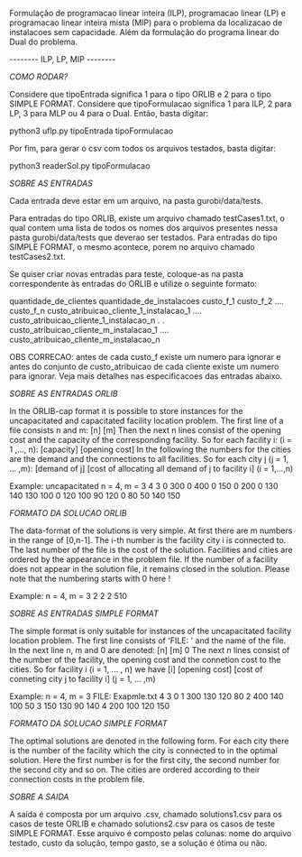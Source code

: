 Formulação de programacao linear inteira (ILP), programacao linear (LP) e programacao linear inteira mista (MIP) para o problema da localizacao de instalacoes sem capacidade. Além da formulação do programa linear do Dual do problema.


-------- ILP, LP, MIP --------


*COMO RODAR?*

Considere que tipoEntrada significa 1 para o tipo ORLIB e 2 para o tipo SIMPLE FORMAT.
Considere que tipoFormulacao significa 1 para ILP, 2 para LP, 3 para MLP ou 4 para o Dual.
Então, basta digitar:

python3 uflp.py tipoEntrada tipoFormulacao


Por fim, para gerar o csv com todos os arquivos testados, basta digitar:

python3 readerSol.py tipoFormulacao


*SOBRE AS ENTRADAS*


Cada entrada deve estar em um arquivo, na pasta gurobi/data/tests.

Para entradas do tipo ORLIB, existe um arquivo chamado testCases1.txt, o qual contem uma lista de todos os nomes dos arquivos presentes nessa pasta gurobi/data/tests que deverao ser testados.
Para entradas do tipo SIMPLE FORMAT, o mesmo acontece, porem no arquivo chamado testCases2.txt.

Se quiser criar novas entradas para teste, coloque-as na pasta correspondente às entradas do ORLIB e utilize o seguinte formato:

quantidade_de_clientes quantidade_de_instalacoes
custo_f_1 custo_f_2 .... custo_f_n
custo_atribuicao_cliente_1_instalacao_1 .... custo_atribuicao_cliente_1_instalacao_n 
.
.
custo_atribuicao_cliente_m_instalacao_1 .... custo_atribuicao_cliente_m_instalacao_n  


OBS CORRECAO: antes de cada custo_f existe um numero para ignorar e antes do conjunto de custo_atribuicao de cada cliente existe um numero para ignorar. Veja mais detalhes nas especificacoes das entradas abaixo.

*SOBRE AS ENTRADAS ORLIB*

In the ORLIB-cap format it is possible to store instances for the uncapacitated and capacitated facility location problem. The first line of a file consists n and m:
[n] [m]
Then the next n lines consist of the opening cost and the capacity of the corresponding facility.
So for each facility i: (i = 1 ,..., n):
[capacity] [opening cost]
In the following the numbers for the cities are the demand and the connections to all facilities.
So for each city j (j = 1, ... ,m): 
[demand of j] 
[cost of allocating all demand of j to facility i] (i = 1,...,n)

Example: uncapacitated n = 4, m = 3
4 3
0 300
0 400
0 150
0 200
0
130 140 130 100
0
120 100 90 120
0 
80 50 140 150



*FORMATO DA SOLUCAO ORLIB*

The data-format of the solutions is very simple. At first there are m numbers in the range of [0,n-1]. The i-th number is the facility city i is connected to. The last number of the file is the cost of the solution. Facilities and cities are ordered by the appearance in the problem file. If the number of a facility does not appear in the solution file, it remains closed in the solution. Please note that the numbering starts with 0 here !

Example: n = 4, m = 3
2 2 2 510



*SOBRE AS ENTRADAS SIMPLE FORMAT*

The simple format is only suitable for instances of the uncapacitated facility location problem.
The first line consists of 'FILE: ' and the name of the file. In the next line n, m and 0 are denoted:
[n] [m] 0
The next n lines consist of the number of the facility, the opening cost and the connetion cost to the cities.
So for facility i (i = 1, ... , n) we have
[i] [opening cost] [cost of conneting city j to facility i] (j = 1, ... ,m)

Example: n = 4, m = 3
FILE: Exapmle.txt
4 3 0
1 300 130 120 80
2 400 140 100 50
3 150 130 90 140
4 200 100 120 150



*FORMATO DA SOLUCAO SIMPLE FORMAT*

The optimal solutions are denoted in the following form. For each city there
is the number of the facility which the city is connected to in the optimal
solution. Here the first number is for the first city, the second number for
the second city and so on. The cities are ordered according to their 
connection costs in the problem file.



*SOBRE A SAIDA*

A saída é composta por um arquivo .csv, chamado solutions1.csv para os casos de teste ORLIB e chamado solutions2.csv para os casos de teste SIMPLE FORMAT. 
Esse arquivo é composto pelas colunas: nome do arquivo testado, custo da solução, tempo gasto, se a solução é ótima ou não.

